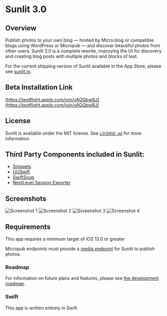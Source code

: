 # Sunlit 3.0

## Overview
Publish photos to your own blog — hosted by Micro.blog or compatible blogs using WordPress or Micropub — and discover beautiful photos from other users. Sunlit 3.0 is a complete rewrite, improving the UI for discovery and creating blog posts with multiple photos and blocks of text.

For the current shipping version of Sunlit available in the App Store, please see [sunlit.io](https://sunlit.io/).

## Beta Installation Link
[https://testflight.apple.com/join/vAQQbw8J](https://testflight.apple.com/join/vAQQbw8J)

## License
Sunlit is available under the MIT license. See [`LICENSE.md`](https://github.com/microdotblog/sunlit/blob/develop/LICENSE.md) for more information.

## Third Party Components included in Sunlit:
* [Snippets](https://github.com/microdotblog/snippets)
* [UUSwift](https://github.com/SilverPineSoftware/UUSwift)
* [SwiftSoup](https://github.com/scinfu/SwiftSoup)
* [NextLevel Session Exporter](https://github.com/NextLevel/NextLevelSessionExporter)

## Screenshots
![Screenshot 1](https://github.com/microdotblog/sunlit/blob/master/Screenshots/Screenshot01.jpeg?raw=true)
![Screenshot 2](https://github.com/microdotblog/sunlit/blob/master/Screenshots/Screenshot02.jpeg?raw=true)
![Screenshot 3](https://github.com/microdotblog/sunlit/blob/master/Screenshots/Screenshot03.jpeg?raw=true)
![Screenshot 4](https://github.com/microdotblog/sunlit/blob/master/Screenshots/Screenshot04.jpeg?raw=true)

## Requirements
This app requires a minimum target of iOS 13.0 or greater

Micropub endpoints must provide a [media endpoint](https://micropub.spec.indieweb.org/#media-endpoint) for Sunlit to publish photos. 


### Roadmap
For information on future plans and features, please see [the development roadmap](https://github.com/microdotblog/sunlit/blob/master/README.md).

### Swift
This app is written entirely in Swift.
